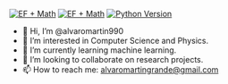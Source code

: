 [![EF + Math](https://img.shields.io/badge/EF+Math-Site-blue)](https://www.efmathprogram.org) [![EF + Math](https://img.shields.io/badge/License-WashU-red)](https://sites.wustl.edu/barbourlab/) [![Python Version](https://img.shields.io/badge/Python->=3.8.5|<3.9-blue)](https://www.python.org/downloads/release/python-385/)

- 👋 Hi, I’m @alvaromartin990
- 👀 I’m interested in Computer Science and Physics.
- 🌱 I’m currently learning machine learning.
- 💞️ I’m looking to collaborate on research projects.
- 📫 How to reach me: alvaromartingrande@gmail.com
